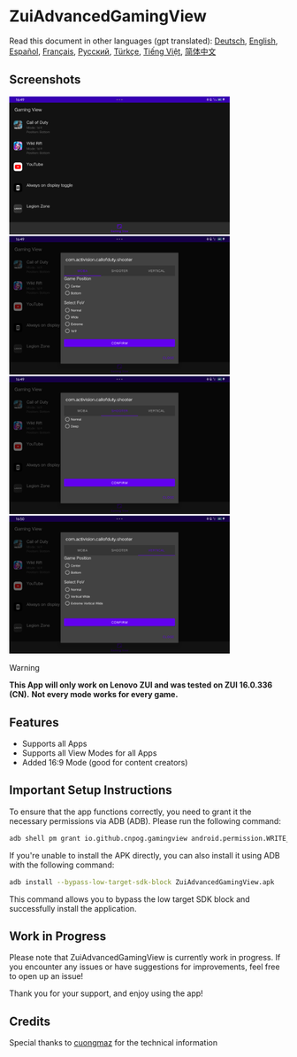 # ZuiAdvancedGamingView
Read this document in other languages (gpt translated): [Deutsch](docs/README.de.md), [English](README.md), [Español](docs/README.es.md), [Français](docs/README.fr.md), [Русский](docs/README.ru.md), [Türkçe](docs/README.tr.md), [Tiếng Việt](docs/README.vi.md), [简体中文](docs/README.zh.md)

## Screenshots

[<img src="docs/images/screenshot1.png" width=399>](docs/images/screenshot1.png)
[<img src="docs/images/screenshot2.png" width=399>](docs/images/screenshot2.png)
[<img src="docs/images/screenshot3.png" width=399>](docs/images/screenshot3.png)
[<img src="docs/images/screenshot4.png" width=399>](docs/images/screenshot4.png)

> [!warning]
> <b>This App will only work on Lenovo ZUI and was tested on ZUI 16.0.336 (CN).</b>
> <b>Not every mode works for every game.</b>

## Features

- Supports all Apps
- Supports all View Modes for all Apps
- Added 16:9 Mode (good for content creators)

## Important Setup Instructions

To ensure that the app functions correctly, you need to grant it the necessary permissions via ADB (ADB). Please run the following command:

```bash
adb shell pm grant io.github.cnpog.gamingview android.permission.WRITE_SECURE_SETTINGS
```

If you're unable to install the APK directly, you can also install it using ADB with the following command:

```bash
adb install --bypass-low-target-sdk-block ZuiAdvancedGamingView.apk
```

This command allows you to bypass the low target SDK block and successfully install the application.

## Work in Progress

Please note that ZuiAdvancedGamingView is currently work in progress. If you encounter any issues or have suggestions for improvements, feel free to open up an issue!

Thank you for your support, and enjoy using the app!

## Credits

Special thanks to [cuongmaz](https://xdaforums.com/m/cuongmaz.12936472/#about) for the technical information
